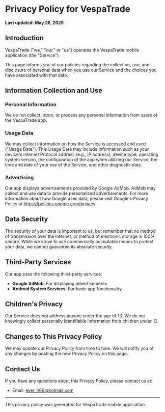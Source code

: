 # Privacy Policy for VespaTrade

**Last updated: May 26, 2025**

## Introduction

VespaTrade ("we," "our," or "us") operates the VespaTrade mobile application (the "Service").

This page informs you of our policies regarding the collection, use, and disclosure of personal data when you use our Service and the choices you have associated with that data.

## Information Collection and Use

### Personal Information
We do not collect, store, or process any personal information from users of the VespaTrade app.

### Usage Data
We may collect information on how the Service is accessed and used ("Usage Data"). This Usage Data may include information such as your device's Internet Protocol address (e.g., IP address), device type, operating system version, the configuration of the app when utilizing our Service, the time and date of your use of the Service, and other diagnostic data.

### Advertising
Our app displays advertisements provided by Google AdMob. AdMob may collect and use data to provide personalized advertisements. For more information about how Google uses data, please visit Google's Privacy Policy at https://policies.google.com/privacy.

## Data Security

The security of your data is important to us, but remember that no method of transmission over the Internet, or method of electronic storage is 100% secure. While we strive to use commercially acceptable means to protect your data, we cannot guarantee its absolute security.

## Third-Party Services

Our app uses the following third-party services:
- **Google AdMob**: For displaying advertisements
- **Android System Services**: For basic app functionality

## Children's Privacy

Our Service does not address anyone under the age of 13. We do not knowingly collect personally identifiable information from children under 13.

## Changes to This Privacy Policy

We may update our Privacy Policy from time to time. We will notify you of any changes by posting the new Privacy Policy on this page.

## Contact Us

If you have any questions about this Privacy Policy, please contact us at:
- Email: ever_466@hotmail.com

---

This privacy policy was generated for VespaTrade mobile application. 

